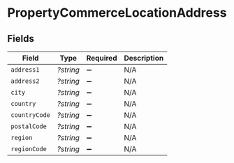 # PropertyCommerceLocationAddress


## Fields

| Field              | Type               | Required           | Description        |
| ------------------ | ------------------ | ------------------ | ------------------ |
| `address1`         | *?string*          | :heavy_minus_sign: | N/A                |
| `address2`         | *?string*          | :heavy_minus_sign: | N/A                |
| `city`             | *?string*          | :heavy_minus_sign: | N/A                |
| `country`          | *?string*          | :heavy_minus_sign: | N/A                |
| `countryCode`      | *?string*          | :heavy_minus_sign: | N/A                |
| `postalCode`       | *?string*          | :heavy_minus_sign: | N/A                |
| `region`           | *?string*          | :heavy_minus_sign: | N/A                |
| `regionCode`       | *?string*          | :heavy_minus_sign: | N/A                |